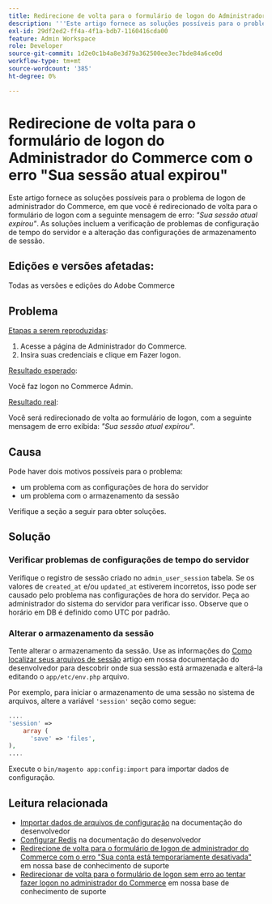 ```yaml
---
title: Redirecione de volta para o formulário de logon do Administrador do Commerce com o erro "Sua sessão atual expirou"
description: '''Este artigo fornece as soluções possíveis para o problema de logon do Commerce Admin, em que você é redirecionado de volta ao formulário de logon com a seguinte mensagem de erro: *"Sua sessão atual expirou"*. As soluções incluem a verificação de problemas de configuração de tempo do servidor e a alteração das configurações de armazenamento da sessão."'
exl-id: 29df2ed2-ff4a-4f1a-bdb7-1160416cda00
feature: Admin Workspace
role: Developer
source-git-commit: 1d2e0c1b4a8e3d79a362500ee3ec7bde84a6ce0d
workflow-type: tm+mt
source-wordcount: '385'
ht-degree: 0%

---
```


# Redirecione de volta para o formulário de logon do Administrador do Commerce com o erro &quot;Sua sessão atual expirou&quot;

Este artigo fornece as soluções possíveis para o problema de logon de administrador do Commerce, em que você é redirecionado de volta para o formulário de logon com a seguinte mensagem de erro: *&quot;Sua sessão atual expirou&quot;*. As soluções incluem a verificação de problemas de configuração de tempo do servidor e a alteração das configurações de armazenamento de sessão.

## Edições e versões afetadas:

Todas as versões e edições do Adobe Commerce

## Problema

<u>Etapas a serem reproduzidas</u>:

1. Acesse a página de Administrador do Commerce.
1. Insira suas credenciais e clique em Fazer logon.

<u>Resultado esperado</u>:

Você faz logon no Commerce Admin.

<u>Resultado real</u>:

Você será redirecionado de volta ao formulário de logon, com a seguinte mensagem de erro exibida: *&quot;Sua sessão atual expirou&quot;*.

## Causa

Pode haver dois motivos possíveis para o problema:

* um problema com as configurações de hora do servidor
* um problema com o armazenamento da sessão

Verifique a seção a seguir para obter soluções.

## Solução

### Verificar problemas de configurações de tempo do servidor

Verifique o registro de sessão criado no `admin_user_session` tabela. Se os valores de `created_at` e/ou `updated_at` estiverem incorretos, isso pode ser causado pelo problema nas configurações de hora do servidor. Peça ao administrador do sistema do servidor para verificar isso. Observe que o horário em DB é definido como UTC por padrão.

### Alterar o armazenamento da sessão

Tente alterar o armazenamento da sessão. Use as informações do [Como localizar seus arquivos de sessão](https://devdocs.magento.com/guides/v2.3/config-guide/sessions.html) artigo em nossa documentação do desenvolvedor para descobrir onde sua sessão está armazenada e alterá-la editando o `app/etc/env.php` arquivo.

Por exemplo, para iniciar o armazenamento de uma sessão no sistema de arquivos, altere a variável `'session'` seção como segue:

```php
....
'session' =>
    array (
      'save' => 'files',
),
....
```

Execute o `bin/magento app:config:import` para importar dados de configuração.


## Leitura relacionada

* [Importar dados de arquivos de configuração](https://devdocs.magento.com/guides/v2.3/config-guide/cli/config-cli-subcommands-config-mgmt-import.html) na documentação do desenvolvedor
* [Configurar Redis](https://devdocs.magento.com/guides/v2.3/config-guide/redis/config-redis.html) na documentação do desenvolvedor
* [Redirecione de volta para o formulário de logon de administrador do Commerce com o erro &quot;Sua conta está temporariamente desativada&quot;](/help/troubleshooting/miscellaneous/redirect-back-to-the-admin-login-form-with-your-account-is-temporarily-disabled-error.md) em nossa base de conhecimento de suporte
* [Redirecionar de volta para o formulário de logon sem erro ao tentar fazer logon no administrador do Commerce](/help/troubleshooting/miscellaneous/login-redirect-when-trying-to-login-to-magento-admin.md) em nossa base de conhecimento de suporte
